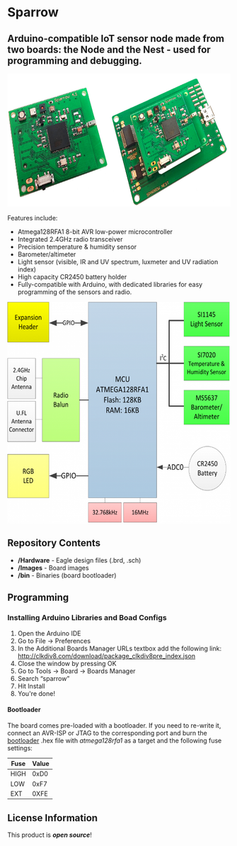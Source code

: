 # Sparrow

## Arduino-compatible IoT sensor node made from two boards: the Node and the Nest - used for programming and debugging.

<img src="https://github.com/dantudose/Sparrow/blob/main/Node/Images/Sparrow.jpg" height="300" class="center"/>

Features include:

* Atmega128RFA1 8-bit AVR low-power microcontroller
* Integrated 2.4GHz radio transceiver
* Precision temperature & humidity sensor
* Barometer/altimeter
* Light sensor (visible, IR and UV spectrum, luxmeter and UV radiation index)
* High capacity CR2450 battery holder
* Fully-compatible with Arduino, with dedicated libraries for easy programming of the sensors and radio.

<img src="https://github.com/dantudose/Sparrow/blob/main/Node/Images/sparrow_diagram.png" height="500"/>

## Repository Contents

* **/Hardware** - Eagle design files (.brd, .sch)
* **/Images** - Board images
* **/bin** - Binaries (board bootloader)

## Programming

### Installing Arduino Libraries and Boad Configs

1. Open the Arduino IDE
2. Go to File → Preferences
3. In the Additional Boards Manager URLs textbox add the following link: http://clkdiv8.com/download/package_clkdiv8pre_index.json
4. Close the window by pressing OK
5. Go to Tools → Board → Boards Manager
6. Search “sparrow”
7. Hit Install
8. You're done!

#### Bootloader
The board comes pre-loaded with a bootloader. If you need to re-write it, connect an AVR-ISP or JTAG to the corresponding port and burn the <a href="https://github.com/dantudose/Sparrow/blob/main/Node/bin/">bootloader</a> .hex file with _atmega128rfa1_ as a target and the following fuse settings:

<table>
<thead>
  <tr>
    <th>Fuse</th>
    <th>Value</th>
  </tr>
</thead>
<tbody>
  <tr>
    <td>HIGH</td>
    <td>0xD0</td>
  </tr>
  <tr>
    <td>LOW</td>
    <td>0xF7</td>
  </tr>
  <tr>
    <td>EXT</td>
    <td>0XFE</td>
  </tr>
</tbody>
</table>

## License Information

This product is _**open source**_! 

